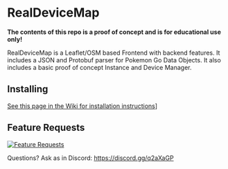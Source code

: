 # RealDeviceMap

<strong>The contents of this repo is a proof of concept and is for educational use only!</strong>

RealDeviceMap is a Leaflet/OSM based Frontend with backend features. It includes a JSON and Protobuf parser for Pokemon Go Data Objects.
It also includes a basic proof of concept Instance and Device Manager.

## Installing
[See this page in the Wiki for installation instructions](https://github.com/123FLO321/RealDeviceMap/wiki/Installation)]

## Feature Requests

[![Feature Requests](http://feathub.com/123FLO321/RealDeviceMap?format=svg)](http://feathub.com/123FLO321/RealDeviceMap)

Questions? Ask as in Discord: https://discord.gg/q2aXaGP
